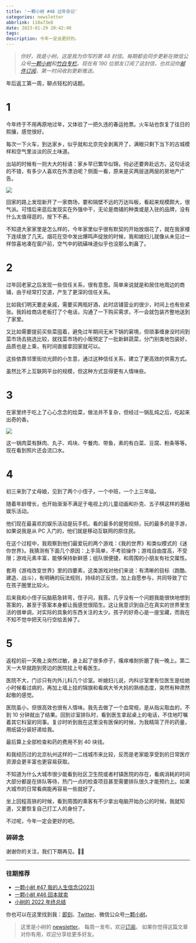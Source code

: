 ```yaml
---
title: '一颗小树 #48 过年杂记'
categories: newsletter
abbrlink: 110a73e8
date: 2023-01-29 20:42:40
tags:
description: 今年一定会更好的。
---
```

> *你好，我是小树。这是我为你写的第  48 封信。每期都会同步更新在微信公众号[一颗小树](https://weixin.sogou.com/weixin?query=a_warm_tree)和[竹白专栏](https://xiaoshu.zhubai.love)。现在有 190 位朋友订阅了这封信，也欢迎你[邮件订阅](https://xiaoshu.zhubai.love)，第一时间收到更新推送。*

年后返工第一周，聊点轻松的话题。

# 1

今年终于不用再原地过年，又体验了一把久违的春运抢票。火车站也恢复了往日的熙攘，感觉很好。

每次一下火车，到达家乡，似乎就和北京完全剥离开了，满眼只剩下当下的古城模样和空气里淡淡的灰土味道。

出站的时候有一则大大的标语：家乡早已繁华似锦，何必还要奔赴远方。这句话说的不错，有多少人喜欢在外漂泊呢？侧面一看，原来是买两层送两层的房地产广告。

![](/images/newsletter-48/2.jpeg)

回家的路上发现新开了一家商场，要和隔壁不远的万达叫板，看起来规模颇大，很气派。可惜后来逛后发现实在外强中干，无论是商铺的种类或是入驻的品牌，没有什么太值得逛的，按下不表。

不知道大家家里是怎么样的，今年家里似乎很有默契的开始放烟花了，就在我家楼下连续放了几天。烟花在空中发出爆鸣声绽放的时候，我和媳妇儿就像从未见过一样惊喜地凑在窗户前，空气中的硫磺味道似乎也没那么刺鼻了。

# 2

过年回老家之后发现一些信任关系，很有意思。简单来说就是和居住地周边的商铺，由于经常打交道，产生了更深的信任关系。

比如我们明天要走亲戚，需要买两瓶好酒，此时店铺营业的很少，时间上也有些紧张。我妈给商店老板打了个电话，沟通了一下购买需求，不一会就包装齐整地送到了家里。

又比如需要提前买些菜囤着，避免过年期间无米下锅的窘境，但琐事缠身没时间到菜市场去挑选比较，就找菜市场的小贩预定了一批新鲜蔬菜，分门别类地包装好，品质也是上乘，有时间直接拿回家就可以。

这些依靠邻里街坊光顾的小生意，通过这种信任关系，建立了更高效的供需方式。

虽然比不上互联网平台的规模，但这种方式显得更有人情味些。

# 3

在家里终于吃上了心心念念的烩菜，做法并不复杂，但经过一锅乱炖之后，吃起来出奇的香。

![](/images/newsletter-48/1.jpeg)

这一锅肉菜有酥肉、丸子、鸡块、午餐肉、带鱼，素的有白菜、豆腐、粉条等等。现在看到照片还会流口水。

# 4

初三来到了丈母娘，见到了两个小侄子，一个中班，一个上三年级。

随着年龄增长，也开始渐渐不满足于电视上的儿童动画和扑克、五子棋这样的基础娱乐活动。

他们现在最喜欢的娱乐活动是玩手机，看的最多的是短视频，玩的最多的是手游，如果说我是从 PC 入门的，他们就是移动互联网的原住民。

在这个过程中，我观察到他们最爱玩的两个游戏：《我的世界》和类似模式的《迷你世界》。我猜测有下面几个原因：上手简单，不考验操作；游戏自由度高，不受限；游戏元素丰富，能够保持新鲜感；组队很便捷，和周围的小朋友有社交属性。

套用《游戏改变世界》里的四要素，这类游戏对他们来说：有清晰的目标（跑酷、建造、战斗），有明确的玩法规则，持续的正反馈，加上自愿参与，共同导致了它在孩子圈里比较火。

后来我和小侄子玩脑筋急转弯，侄子问，我答。几乎没有一个问题我能很快地想到答案的，甚至于答案本身都让我感觉很陌生。这让我意识到自己在真实的世界里生活的很单调，对实际的具象的东西关注的太少。孩子的好奇心是一座宝藏，而我在不知不觉中把天马行空给丢掉了。

# 5

返程的前一天晚上突然过敏，身上起了很多疹子，瘙痒难耐折磨了我一晚上。第二天一大早就跑到旁边的医院挂上号看医生。

医院不大，门诊只有内外儿科几个诊室。听媳妇儿说，内科诊室里有位医生是给她小时候看过病的，再加上墙上挂的锦旗和看病大爷大妈的熟络态度，突然有种肃然起敬的感觉。

医院虽小，但很高效也很有人情味。我先去做了一个血常规，是从指尖取血的，不到 10 分钟就出了结果。回到诊室排队时，看到医生拿起桌上的电话，不住地叮嘱着其它科室的同事。复诊时听到我在这里没有医保的时候，为我精简了开的药量，用纸袋分装好递给我。

最后算上全部检查和药的费用不到 40 块钱。

和我经历过的北京杭州这样的一二线城市来比较，反而是老家能享受到的日常医疗资源会更丰富也更容易获取。

不知道为什么大城市很少能看到社区卫生院或者村镇医院的存在，看病消耗的时间大部分都是在排队等待，热门一点的检查项目甚至需要排队很久才能预约上。如果大城市的日常看病能再容易一些就好了。

坐上回程高铁的时候，看到周围的乘客有不少拿出电脑开始办公的时候，我就知道，又要恢复自己打工人的身份了。

不过呢，今年一定会更好的吧。

### 碎碎念

谢谢你的关注，我们下期再见。👋🏻

---

### 往期推荐
- [一颗小树 #47 我的人生信念(2023)](https://mp.weixin.qq.com/s/crRHs_TqUQEF4LqrAGn_Tg)
- [一颗小树 #46 回本就卖](https://mp.weixin.qq.com/s/6ns5lWtfnmRXndbKHS0XXg)
- [小树的 2022 年终总结](https://mp.weixin.qq.com/s/7XsY5S28uc345B-cwbMJ7A)

你也可以在这里找到我：[即刻](https://okjk.co/3Vsn5T)、[Twitter](https://twitter.com/yeshu_in_future)、微信公众号[一颗小树](https://weixin.sogou.com/weixin?query=a_warm_tree)。

> 这里是小树的 [newsletter](https://xiaoshu.zhubai.love)。 每周一发布，欢迎[订阅](https://xiaoshu.zhubai.love)。
> 如果你觉得这篇文章对你有用，欢迎分享给更多好友。
